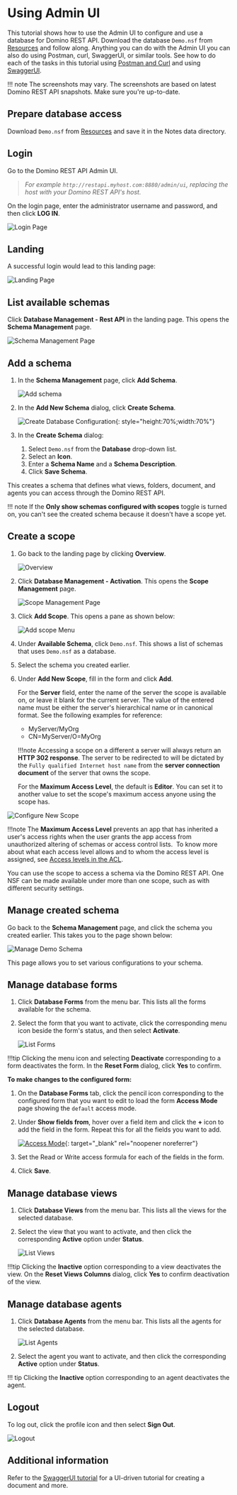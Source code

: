 # Using Admin UI

This tutorial shows how to use the Admin UI to configure and use a database for Domino REST API. Download the database `Demo.nsf` from [Resources](../references/downloads.md) and follow along. Anything you can do with the Admin UI you can also do using Postman, curl, SwaggerUI, or similar tools. See how to do each of the tasks in this tutorial using [Postman and Curl](./postmancurl.md) and using [SwaggerUI](./swagger.md).

!!! note
    The screenshots may vary. The screenshots are based on latest Domino REST API snapshots. Make sure you're up-to-date.

## Prepare database access

Download `Demo.nsf` from [Resources](../references/downloads.md) and save it in the Notes data directory.

## Login

Go to the Domino REST API Admin UI.<br>

> _For example `http://restapi.myhost.com:8880/admin/ui`, replacing the host with your Domino REST API's host._

On the login page, enter the administrator username and password, and then click **LOG IN**.

![Login Page](../assets/images/AdminLogin.png)

## Landing

A successful login would lead to this landing page:

![Landing Page](../assets/images/AdminLanding.png)

## List available schemas

Click **Database Management - Rest API** in the landing page. This opens the **Schema Management** page.

![Schema Management Page](../assets/images/AllSchemas.png)

## Add a schema

1. In the **Schema Management** page, click **Add Schema**.

    ![Add schema](../assets/images/addSchema.png)

2. In the **Add New Schema** dialog, click **Create Schema**.

    ![Create Database Configuration](../assets/images/createSchema.png){: style="height:70%;width:70%"}

3. In the **Create Schema** dialog:

    1. Select `Demo.nsf` from the **Database** drop-down list.
    2. Select an **Icon**.
    3. Enter a **Schema Name** and a **Schema Description**.
    4. Click **Save Schema**.

This creates a schema that defines what views, folders, document, and agents you can access through the Domino REST API.

<!-- prettier-ignore -->
!!! note
    If the **Only show schemas configured with scopes** toggle is turned on, you can't see the created schema because it doesn't have a scope yet.

## Create a scope

1. Go back to the landing page by clicking **Overview**.

    ![Overview](../assets/images/overview.png)

2. Click **Database Management - Activation**. This opens the **Scope Management** page.

    ![Scope Management Page](../assets/images/ScopeManagement.png)

3. Click **Add Scope**. This opens a pane as shown below:

    ![Add scope Menu](../assets/images/AddNewScope.png)

4. Under **Available Schema**, click `Demo.nsf`. This shows a list of schemas that uses `Demo.nsf` as a database.
5. Select the schema you created earlier.
6. Under **Add New Scope**, fill in the form and click **Add**.

    For the **Server** field, enter the name of the server the scope is available on, or leave it blank for the current server. The value of the entered name must be either the server's hierarchical name or in canonical format. See the following examples for reference:

    - MyServer/MyOrg
    - CN=MyServer/O=MyOrg

    !!!note
        Accessing a scope on a different a server will always return an **HTTP 302 response**. The server to be redirected to will be dictated by the `Fully qualified Internet host name` from the **server connection document** of the server that owns the scope.

    For the **Maximum Access Level**, the default is **Editor**. You can set it to another value to set the scope's maximum access anyone using the scope has.

![Configure New Scope](../assets/images/ConfigureNewScope.png)

!!!note
    The **Maximum Access Level** prevents an app that has inherited a user's access rights when the user grants the app access from unauthorized altering of schemas or access control lists.  To know more about what each access level allows and to whom the access level is assigned, see [Access levels in the ACL](https://help.hcltechsw.com/domino/14.0.0/admin/conf_accesslevelsintheacl_c.html).

You can use the scope to access a schema via the Domino REST API. One NSF can be made available under more than one scope, such as with different security settings.

## Manage created schema

Go back to the **Schema Management** page, and click the schema you created earlier. This takes you to the page shown below:

![Manage Demo Schema](../assets/images/ManageDemoSchema.png)

This page allows you to set various configurations to your schema.

## Manage database forms

1. Click **Database Forms** from the menu bar. This lists all the forms available for the schema.
2. Select the form that you want to activate, click the corresponding menu icon beside the form's status, and then select **Activate**.

    ![List Forms](../assets/images/ListOfForms2.png)

<!-- prettier-ignore -->
!!!tip
    Clicking the menu icon and selecting **Deactivate** corresponding to a form deactivates the form. In the **Reset Form** dialog, click **Yes** to confirm.

**To make changes to the configured form:**

1. On the **Database Forms** tab, click the pencil icon corresponding to the configured form that you want to edit to load the form **Access Mode** page showing the `default` access mode.
2. Under **Show fields from**, hover over a field item and click the **+** icon to add the field in the form. Repeat this for all the fields you want to add.

    [![Access Mode](../assets/images/AccessMode1.png)](../assets/images/AccessMode1.png "Click to open in a new tab"){: target="_blank" rel="noopener noreferrer"}

3. Set the Read or Write access formula for each of the fields in the form.
4. Click **Save**.

## Manage database views

1. Click **Database Views** from the menu bar. This lists all the views for the selected database.
2. Select the view that you want to activate, and then click the corresponding **Active** option under **Status**.

    ![List Views](../assets/images/ListOfViews1.png)

<!-- prettier-ignore -->
!!!tip
    Clicking the **Inactive** option corresponding to a view deactivates the view. On the **Reset Views Columns** dialog, click **Yes** to confirm deactivation of the view.

## Manage database agents

1. Click **Database Agents** from the menu bar. This lists all the agents for the selected database.

    ![List Agents](../assets/images/ListOfAgents.png)

2. Select the agent you want to activate, and then click the corresponding **Active** option under **Status**.

<!-- prettier-ignore -->
!!! tip
    Clicking the **Inactive** option corresponding to an agent deactivates the agent.

## Logout

To log out, click the profile icon and then select **Sign Out**.

![Logout](../assets/images/AdminUILogout.png)

## Additional information

Refer to the [SwaggerUI tutorial](./swagger.md) for a UI-driven tutorial for creating a document and more.
